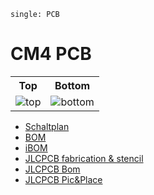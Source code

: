 ```{index}
single: PCB
```

# CM4 PCB

<table>
  <tr><th>Top</th><th>Bottom</th></tr>
  <tr>
    <td><img src="../_static/cm4/cm4-3D_top.png" alt="top" /></td>
    <td><img src="../_static/cm4/cm4-3D_bottom.png" alt="bottom" /></td>
  </tr>
</table>

- [Schaltplan](../_static/cm4/cm4-schematic.pdf)
- [BOM](../_static/cm4/cm4-bom.html)
- [iBOM](../_static/cm4/cm4-ibom.html)
- [JLCPCB fabrication & stencil](../_static/cm4/JLCPCB/cm4-_JLCPCB_compress.zip)
- [JLCPCB Bom](../_static/cm4/JLCPCB/cm4_bom_jlc.csv)
- [JLCPCB Pic&Place](../_static/cm4/JLCPCB/cm4_cpl_jlc.csv)
